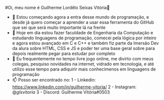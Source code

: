 #Oi, meu nome é Guilherme Lordêlo Seixas Vitória👋
- 👀 Estou começando agora a entra desse mundo de programação, e desde já quero começar a aprender a usar essa ferramenta do GitHub que sei que será muito importante lá na frente
- 💞️ Hoje em dia estou fazer faculdade de Engenharia da Computação e estudando linguagens de programação, comecei pela lógica por inteiro e agora estou avançado em C e C++ e também fiz parte da Imersão Dev da alura sobre HTML, CSS e JS e poder ter uma base geral sobre para depois realmente pegar para estudar por completo
- 🌱 Eu frequentemente no tempo livre jogo online, me divirto com meus colegas, pesquiso novidades na internet, vidrado em tecnologia, e até utilizo esse tempo para adiquirir mais conhecimenos em linguagens de programação
- 📫 Posso ser encontrado no:
  1 - Linkedin: https://www.linkedin.com/in/guilherme-vitoria/
  2 - Instagram: @_glsvitoria_
  3 - Discord: Guilherme Vitória#0503

<!---
glsvitoria/glsvitoria is a ✨ special ✨ repository because its `README.md` (this file) appears on your GitHub profile.
You can click the Preview link to take a look at your changes.
--->
